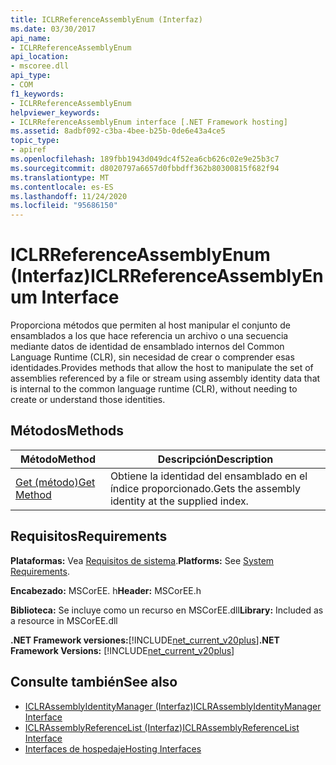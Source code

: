```yaml
---
title: ICLRReferenceAssemblyEnum (Interfaz)
ms.date: 03/30/2017
api_name:
- ICLRReferenceAssemblyEnum
api_location:
- mscoree.dll
api_type:
- COM
f1_keywords:
- ICLRReferenceAssemblyEnum
helpviewer_keywords:
- ICLRReferenceAssemblyEnum interface [.NET Framework hosting]
ms.assetid: 8adbf092-c3ba-4bee-b25b-0de6e43a4ce5
topic_type:
- apiref
ms.openlocfilehash: 189fbb1943d049dc4f52ea6cb626c02e9e25b3c7
ms.sourcegitcommit: d8020797a6657d0fbbdff362b80300815f682f94
ms.translationtype: MT
ms.contentlocale: es-ES
ms.lasthandoff: 11/24/2020
ms.locfileid: "95686150"
---
```

# <a name="iclrreferenceassemblyenum-interface"></a><span data-ttu-id="898e0-102">ICLRReferenceAssemblyEnum (Interfaz)</span><span class="sxs-lookup"><span data-stu-id="898e0-102">ICLRReferenceAssemblyEnum Interface</span></span>

<span data-ttu-id="898e0-103">Proporciona métodos que permiten al host manipular el conjunto de ensamblados a los que hace referencia un archivo o una secuencia mediante datos de identidad de ensamblado internos del Common Language Runtime (CLR), sin necesidad de crear o comprender esas identidades.</span><span class="sxs-lookup"><span data-stu-id="898e0-103">Provides methods that allow the host to manipulate the set of assemblies referenced by a file or stream using assembly identity data that is internal to the common language runtime (CLR), without needing to create or understand those identities.</span></span>  
  
## <a name="methods"></a><span data-ttu-id="898e0-104">Métodos</span><span class="sxs-lookup"><span data-stu-id="898e0-104">Methods</span></span>  
  
|<span data-ttu-id="898e0-105">Método</span><span class="sxs-lookup"><span data-stu-id="898e0-105">Method</span></span>|<span data-ttu-id="898e0-106">Descripción</span><span class="sxs-lookup"><span data-stu-id="898e0-106">Description</span></span>|  
|------------|-----------------|  
|[<span data-ttu-id="898e0-107">Get (método)</span><span class="sxs-lookup"><span data-stu-id="898e0-107">Get Method</span></span>](iclrreferenceassemblyenum-get-method.md)|<span data-ttu-id="898e0-108">Obtiene la identidad del ensamblado en el índice proporcionado.</span><span class="sxs-lookup"><span data-stu-id="898e0-108">Gets the assembly identity at the supplied index.</span></span>|  
  
## <a name="requirements"></a><span data-ttu-id="898e0-109">Requisitos</span><span class="sxs-lookup"><span data-stu-id="898e0-109">Requirements</span></span>  

 <span data-ttu-id="898e0-110">**Plataformas:** Vea [Requisitos de sistema](../../get-started/system-requirements.md).</span><span class="sxs-lookup"><span data-stu-id="898e0-110">**Platforms:** See [System Requirements](../../get-started/system-requirements.md).</span></span>  
  
 <span data-ttu-id="898e0-111">**Encabezado:** MSCorEE. h</span><span class="sxs-lookup"><span data-stu-id="898e0-111">**Header:** MSCorEE.h</span></span>  
  
 <span data-ttu-id="898e0-112">**Biblioteca:** Se incluye como un recurso en MSCorEE.dll</span><span class="sxs-lookup"><span data-stu-id="898e0-112">**Library:** Included as a resource in MSCorEE.dll</span></span>  
  
 <span data-ttu-id="898e0-113">**.NET Framework versiones:**[!INCLUDE[net_current_v20plus](../../../../includes/net-current-v20plus-md.md)]</span><span class="sxs-lookup"><span data-stu-id="898e0-113">**.NET Framework Versions:** [!INCLUDE[net_current_v20plus](../../../../includes/net-current-v20plus-md.md)]</span></span>  
  
## <a name="see-also"></a><span data-ttu-id="898e0-114">Consulte también</span><span class="sxs-lookup"><span data-stu-id="898e0-114">See also</span></span>

- [<span data-ttu-id="898e0-115">ICLRAssemblyIdentityManager (Interfaz)</span><span class="sxs-lookup"><span data-stu-id="898e0-115">ICLRAssemblyIdentityManager Interface</span></span>](iclrassemblyidentitymanager-interface.md)
- [<span data-ttu-id="898e0-116">ICLRAssemblyReferenceList (Interfaz)</span><span class="sxs-lookup"><span data-stu-id="898e0-116">ICLRAssemblyReferenceList Interface</span></span>](iclrassemblyreferencelist-interface.md)
- [<span data-ttu-id="898e0-117">Interfaces de hospedaje</span><span class="sxs-lookup"><span data-stu-id="898e0-117">Hosting Interfaces</span></span>](hosting-interfaces.md)
